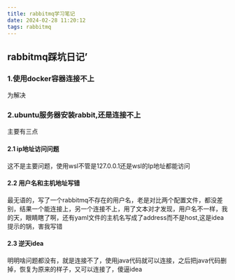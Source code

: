 ```yaml
---
title: rabbitmq学习笔记
date: 2024-02-28 11:20:12
tags: rabbitmq
---
```


## rabbitmq踩坑日记’

### 1.使用docker容器连接不上

为解决

### 2.ubuntu服务器安装rabbit,还是连接不上

主要有三点

#### 2.1 ip地址访问问题

这不是主要问题，使用wsl不管是127.0.0.1还是wsl的Ip地址都能访问

#### 2.2 用户名和主机地址写错

最无语的，写了一个rabbitmq不存在的用户名，老是对比两个配置文件，都没差别，结果一个能连接上，另一个连接不上，用了文本对才发现，用户名不一样，我的天，眼睛瞎了啊，还有yaml文件的主机名写成了address而不是host,这是idea提示的锅，害我写错

#### 2.3 逆天idea

明明啥问题都没有，就是连接不了，使用java代码就可以连接，之后把java代码删掉，恢复为原来的样子，又可以连接了，傻逼idea

